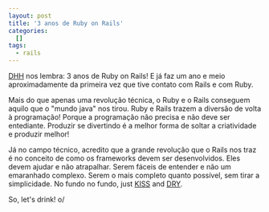 ```yaml
--- 
layout: post
title: '3 anos de Ruby on Rails'
categories: 
  []
tags:
  - rails
---
```



[DHH][dhh] nos lembra: 3 anos de Ruby on Rails! E já faz um ano e meio aproximadamente da primeira vez que tive contato com Rails e com Ruby.

Mais do que apenas uma revolução técnica, o Ruby e o Rails conseguem aquilo que o "mundo java" nos tirou. Ruby e Rails trazem a diversão de volta à programação! Porque a programação não precisa e não deve ser entediante. Produzir se divertindo é a melhor forma de soltar a criatividade e produzir melhor!

Já no campo técnico, acredito que a grande revolução que o Rails nos traz é no conceito de como os frameworks devem ser desenvolvidos. Eles devem ajudar e não atrapalhar. Serem fáceis de entender e não um emaranhado complexo. Serem o mais completo quanto possível, sem tirar a simplicidade. No fundo no fundo, just [KISS][kiss] and [DRY][dry].

So, let's drink! o/

[dhh]: http://www.loudthinking.com/posts/10-three-years-with-ruby-on-rails
[kiss]: http://en.wikipedia.org/wiki/KISS_principle
[dry]: http://en.wikipedia.org/wiki/Don%27t_repeat_yourself


